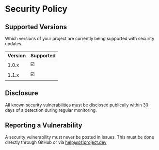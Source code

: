 # Security Policy

## Supported Versions

Which versions of your project are
currently being supported with security updates.

| Version | Supported          |
| ------- | ------------------ |
| 1.0.x   | ☑️                 |
| 1.1.x   | ☑️                 |

## Disclosure

All known security vulnerabilities must be disclosed publically within 30 days of a detection during regular monitoring.

## Reporting a Vulnerability

A security vulnerability must never be posted in Issues.
This must be done directly through GitHub or via help@oziproject.dev

